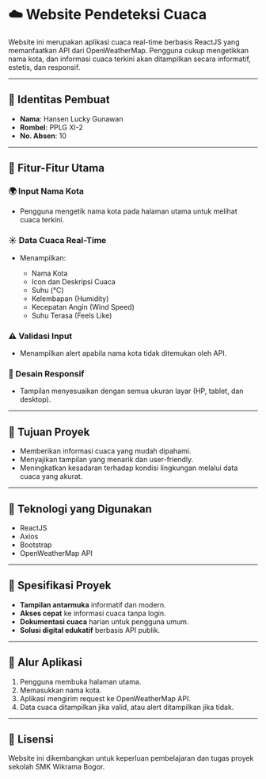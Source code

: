 # ☁️ Website Pendeteksi Cuaca

Website ini merupakan aplikasi cuaca real-time berbasis ReactJS yang memanfaatkan API dari OpenWeatherMap. Pengguna cukup mengetikkan nama kota, dan informasi cuaca terkini akan ditampilkan secara informatif, estetis, dan responsif.

---

## 👤 Identitas Pembuat

* **Nama**: Hansen Lucky Gunawan
* **Rombel**: PPLG XI-2
* **No. Absen**: 10

---

## 🚀 Fitur-Fitur Utama

### 🌍 Input Nama Kota

* Pengguna mengetik nama kota pada halaman utama untuk melihat cuaca terkini.

### ☀️ Data Cuaca Real-Time

* Menampilkan:

  * Nama Kota
  * Icon dan Deskripsi Cuaca
  * Suhu (°C)
  * Kelembapan (Humidity)
  * Kecepatan Angin (Wind Speed)
  * Suhu Terasa (Feels Like)

### ⚠️ Validasi Input

* Menampilkan alert apabila nama kota tidak ditemukan oleh API.

### 📱 Desain Responsif

* Tampilan menyesuaikan dengan semua ukuran layar (HP, tablet, dan desktop).

---

## 🧠 Tujuan Proyek

* Memberikan informasi cuaca yang mudah dipahami.
* Menyajikan tampilan yang menarik dan user-friendly.
* Meningkatkan kesadaran terhadap kondisi lingkungan melalui data cuaca yang akurat.

---

## 🔧 Teknologi yang Digunakan

* ReactJS
* Axios
* Bootstrap
* OpenWeatherMap API

---

## 🧩 Spesifikasi Proyek

* **Tampilan antarmuka** informatif dan modern.
* **Akses cepat** ke informasi cuaca tanpa login.
* **Dokumentasi cuaca** harian untuk pengguna umum.
* **Solusi digital edukatif** berbasis API publik.

---

## 🧭 Alur Aplikasi

1. Pengguna membuka halaman utama.
2. Memasukkan nama kota.
3. Aplikasi mengirim request ke OpenWeatherMap API.
4. Data cuaca ditampilkan jika valid, atau alert ditampilkan jika tidak.

---

## 📄 Lisensi

Website ini dikembangkan untuk keperluan pembelajaran dan tugas proyek sekolah SMK Wikrama Bogor.



